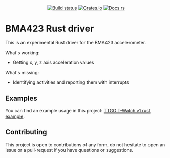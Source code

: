 <p align="center">
    <a href="https://github.com/pyaillet/bma423-rs/actions/workflows/ci.yml"><img src="https://github.com/pyaillet/bma423-rs/actions/workflows/ci.yml/badge.svg?branch=main" alt="Build status" /></a>
    <a href="https://crates.io/crates/bma423"><img src="https://img.shields.io/crates/v/bma423.svg" alt="Crates.io"></a>
    <a href="https://docs.rs/bma423"><img src="https://docs.rs/bma423/badge.svg" alt="Docs.rs"></a>
</p>

# BMA423 Rust driver

This is an experimental Rust driver for the BMA423 accelerometer.

What's working:
- Getting x, y, z axis acceleration values

What's missing:
- Identifying activities and reporting them with interrupts

## Examples

You can find an example usage in this project: [TTGO T-Watch v1 rust example](https://github.com/pyaillet/twatch-idf-rs).

## Contributing

This project is open to contributions of any form, do not hesitate to open an issue or a pull-request
if you have questions or suggestions.
